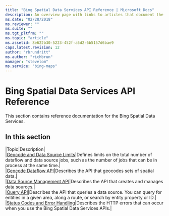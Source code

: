 ```yaml
---
title: "Bing Spatial Data Services API Reference | Microsoft Docs"
description: An overview page with links to articles that document the Bing Spatial Data Services. 
ms.date: "02/28/2018"
ms.reviewer: ""
ms.suite: ""
ms.tgt_pltfrm: ""
ms.topic: "article"
ms.assetid: 8e622b30-5223-452f-a5d2-6b5157d6bae9
caps.latest.revision: 12
author: "rbrundritt"
ms.author: "richbrun"
manager: "stevelom"
ms.service: "bing-maps"
---
```

# Bing Spatial Data Services API Reference

This section contains reference documentation for the Bing Spatial Data Services.  
  
## In this section  

|Topic|Description|  
|[Geocode and Data Source Limits](../spatial-data-services/geocode-and-data-source-limits.md)|Defines limits on the total number of dataflow and data source jobs, such as the number of jobs that can be in process at the same time.|  
|[Geocode Dataflow API](geocode-dataflow-api/index.md)|Describes the API that geocodes sets of spatial data.|  
|[Data Source Management API](data-source-management-api/index.md)|Describes the API that creates and manages data sources.|  
|[Query API](query-api/index.md)|Describes the API that queries a data source. You can query for entities in a given area, along a route, or search by entity property or ID.|  
|[Status Codes and Error Handling](../rest-services/status-codes-and-error-handling.md)|Describes the HTTP errors that can occur when you use the Bing Spatial Data Services APIs.|